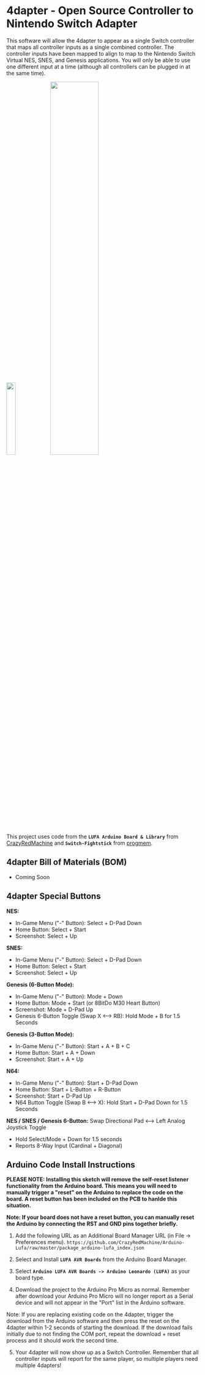 # 4dapter - Open Source Controller to Nintendo Switch Adapter

This software will allow the 4dapter to appear as a single Switch controller that maps all controller inputs as a single combined controller. The controller inputs have been mapped to align to map to the Nintendo Switch Virtual NES, SNES, and Genesis applications. You will only be able to use one different input at a time (although all controllers can be plugged in at the same time).

<img src="https://github.com/timville85/4dapter/assets/31223405/be261e0e-7c7b-4d66-a467-6f785e9e4d02" width=22% height=22%>

<img src="https://github.com/timville85/4dapter/assets/31223405/ef0abcfb-1a11-40ba-a59b-c8b400074be6" width=50% height=50%>


This project uses code from the **`LUFA Arduino Board & Library`** from [CrazyRedMachine](https://github.com/CrazyRedMachine/Arduino-Lufa) and **`Switch-Fightstick`** from [progmem](https://github.com/progmem/Switch-Fightstick).

## 4dapter Bill of Materials (BOM)
* Coming Soon

## 4dapter Special Buttons

**NES:**
* In-Game Menu ("-" Button): Select + D-Pad Down
* Home Button: Select + Start
* Screenshot: Select + Up

**SNES:**
* In-Game Menu ("-" Button): Select + D-Pad Down
* Home Button: Select + Start
* Screenshot: Select + Up

**Genesis (6-Button Mode):**
* In-Game Menu ("-" Button): Mode + Down
* Home Button: Mode + Start (or 8BitDo M30 Heart Button)
* Screenshot: Mode + D-Pad Up
* Genesis 6-Button Toggle (Swap X <--> RB): Hold Mode + B for 1.5 Seconds

**Genesis (3-Button Mode):**
* In-Game Menu ("-" Button): Start + A + B + C
* Home Button: Start + A + Down
* Screenshot: Start + A + Up

**N64:**
* In-Game Menu ("-" Button): Start + D-Pad Down
* Home Button: Start + L-Button + R-Button
* Screenshot: Start + D-Pad Up
* N64 Button Toggle (Swap B <--> X): Hold Start + D-Pad Down for 1.5 Seconds

**NES / SNES / Genesis 6-Button:**
Swap Directional Pad <--> Left Analog Joystick Toggle
* Hold Select/Mode + Down for 1.5 seconds
* Reports 8-Way Input (Cardinal + Diagonal)

## Arduino Code Install Instructions

**PLEASE NOTE: Installing this sketch will remove the self-reset listener functionality from the Arduino board. This means you will need to manually trigger a "reset" on the Arduino to replace the code on the board. A reset button has been included on the PCB to hanlde this situation.**

**Note: If your board does not have a reset button, you can manually reset the Arduino by connecting the RST and GND pins together briefly.**

1. Add the following URL as an Additional Board Manager URL (in File -> Preferences menu).
`https://github.com/CrazyRedMachine/Arduino-Lufa/raw/master/package_arduino-lufa_index.json`

2. Select and Install **`LUFA AVR Boards`** from the Arduino Board Manager.

3. Select **`Arduino LUFA AVR Boards -> Arduino Leonardo (LUFA)`** as your board type.

4. Download the project to the Arduino Pro Micro as normal. Remember after download your Arduino Pro Micro will no longer report as a Serial device and will not appear in the "Port" list in the Arduino software.

Note: If you are replacing existing code on the 4dapter, trigger the download from the Arduino software and then press the reset on the 4dapter within 1-2 seconds of starting the download. If the download fails initially due to not finding the COM port, repeat the download + reset process and it should work the second time.

5. Your 4dapter will now show up as a Switch Controller. Remember that all controller inputs will report for the same player, so multiple players need multiple 4dapters!

